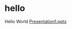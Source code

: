 # hello
Hello World
[Presentation1.pptx](https://github.com/debrup416/hello/files/11273305/Presentation1.pptx)
